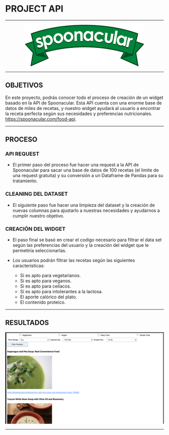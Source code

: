 # PROJECT API

---

<p align="center">
  <img src="images/MiniProjectAPI.png" alt="Mini Project API">
</p>

---

## OBJETIVOS

En este  proyecto, podrás conocer todo el proceso de creación de un  widget basado en la API de Spoonacular. Esta API cuenta con una enorme base de datos de miles de recetas, y nuestro widget ayudará al usuario a encontrar la receta perfecta según sus necesidades y preferencias nutricionales. https://spoonacular.com/food-api.

---

## PROCESO


### API REQUEST

- El primer paso del proceso fue hacer una request a la API de Spoonacular para sacar una base de datos de 100 recetas (el limite de una request gratuita) y su conversión a un Dataframe de Pandas para su tratamiento.

### CLEANING DEL DATASET

- El siguiente paso fue hacer una limpieza del dataset y la creación de nuevas columnas para ajustarlo a nuestras necesidades y ayudarnos a cumplir nuestro objetivo.
  
### CREACIÓN DEL WIDGET

- El paso final se basó en crear el codigo necesario para filtrar el data set según las preferencias del usuario y la creación del widget que le permetiría seleccionarlas.
   
- Los usuarios podrán filtrar las recetas según las siguientes caracteristicas:
  
  - Si es apto para vegetarianos.
  - Si es apto para veganos.
  - Si es apto para celíacos.
  - Si es apto para intolerantes a la lactosa.
  - El aporte calórico del plato.
  - El contenido proteico.


---

## RESULTADOS

<p align="center">
  <img src="images/widget.png" alt="Mini Project API">
</p>


---

